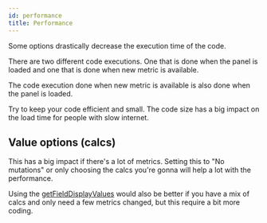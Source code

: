 ```yaml
---
id: performance
title: Performance
---
```


Some options drastically decrease the execution time of the code.

There are two different code executions. One that is done when the panel is loaded and one that is done when new metric is available.

The code execution done when new metric is available is also done when the panel is loaded.

Try to keep your code efficient and small. The code size has a big impact on the load time for people with slow internet.

## Value options (calcs)

This has a big impact if there's a lot of metrics. Setting this to "No mutations" or only choosing the calcs you're gonna will help a lot with the performance.

Using the [getFieldDisplayValues](./references.md#getfielddisplayvalues) would also be better if you have a mix of calcs and only need a few metrics changed, but this require a bit more coding.
